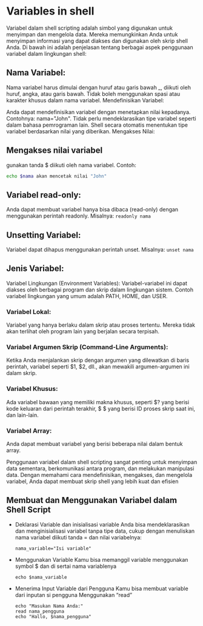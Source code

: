 # Variables in shell

Variabel dalam shell scripting adalah simbol yang digunakan untuk menyimpan dan mengelola data. Mereka memungkinkan Anda untuk menyimpan informasi yang dapat diakses dan digunakan oleh skrip shell Anda. Di bawah ini adalah penjelasan tentang berbagai aspek penggunaan variabel dalam lingkungan shell:

## Nama Variabel:

Nama variabel harus dimulai dengan huruf atau garis bawah _, diikuti oleh huruf, angka, atau garis bawah.
Tidak boleh menggunakan spasi atau karakter khusus dalam nama variabel.
Mendefinisikan Variabel:

Anda dapat mendefinisikan variabel dengan menetapkan nilai kepadanya. Contohnya: nama="John".
Tidak perlu mendeklarasikan tipe variabel seperti dalam bahasa pemrograman lain. Shell secara otomatis menentukan tipe variabel berdasarkan nilai yang diberikan.
Mengakses Nilai:

## Mengakses nilai variabel
gunakan tanda $ diikuti oleh nama variabel. Contoh: 
```sh
echo $nama akan mencetak nilai "John"
```
## Variabel read-only:

Anda dapat membuat variabel hanya bisa dibaca (read-only) dengan menggunakan perintah readonly. Misalnya: `readonly nama`

## Unsetting Variabel:

Variabel dapat dihapus menggunakan perintah unset. Misalnya: `unset nama`

## Jenis Variabel:

Variabel Lingkungan (Environment Variables): Variabel-variabel ini dapat diakses oleh berbagai program dan skrip dalam lingkungan sistem. Contoh variabel lingkungan yang umum adalah PATH, HOME, dan USER.

### Variabel Lokal: 
Variabel yang hanya berlaku dalam skrip atau proses tertentu. Mereka tidak akan terlihat oleh program lain yang berjalan secara terpisah.

### Variabel Argumen Skrip (Command-Line Arguments): 
Ketika Anda menjalankan skrip dengan argumen yang dilewatkan di baris perintah, variabel seperti $1, $2, dll., akan mewakili argumen-argumen ini dalam skrip.

### Variabel Khusus: 
Ada variabel bawaan yang memiliki makna khusus, seperti $? yang berisi kode keluaran dari perintah terakhir, $ $ yang berisi ID proses skrip saat ini, dan lain-lain.

### Variabel Array: 
Anda dapat membuat variabel yang berisi beberapa nilai dalam bentuk array.

Penggunaan variabel dalam shell scripting sangat penting untuk menyimpan data sementara, berkomunikasi antara program, dan melakukan manipulasi data. Dengan memahami cara mendefinisikan, mengakses, dan mengelola variabel, Anda dapat membuat skrip shell yang lebih kuat dan efisien

## Membuat dan Menggunakan Variabel dalam Shell Script
- Deklarasi Variable dan inisialisasi variable
  Anda bisa mendeklarasikan dan menginisialisasi variabel tanpa tipe data, cukup dengan menuliskan nama variabel diikuti tanda = dan nilai variabelnya:
  ```
  nama_variable="Isi variable"
  ```
- Menggunakan Variable
  Kamu bisa memanggil variable menggunakan symbol $ dan di sertai nama variablenya
  ```
  echo $nama_variable
  ```
- Menerima Input Variable dari Pengguna
  Kamu bisa membuat variable dari inputan si pengguna Menggunakan “read”
  ```
  echo "Masukan Nama Anda:"
  read nama_pengguna
  echo "Hallo, $nama_pengguna"
  ```
